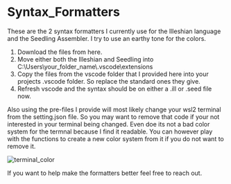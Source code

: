 # Syntax_Formatters

These are the 2 syntax formatters I currently use for the Illeshian language and the Seedling Assembler. I try to use an earthy tone for the colors. 

1) Download the files from here.
2) Move either both the Illeshian and Seedling into C:\Users\your_folder_name\\.vscode\extensions
3) Copy the files from the vscode folder that I provided here into your projects .vscode folder. So replace the standard ones they give.
4) Refresh vscode and the syntax should be on either a .ill or .seed file now.

Also using the pre-files I provide will most likely change your wsl2 terminal from the setting.json file.
So you may want to remove that code if your not interested in your terminal being changed.
Even doe its not a bad color system for the termnal because I find it readable. 
You can however play with the functions to create a new color system from it if you do not want to remove it.

![terminal_color](https://github.com/user-attachments/assets/44848b43-c6f4-4613-91e6-8623737e3b94)


If you want to help make the formatters better feel free to reach out.
